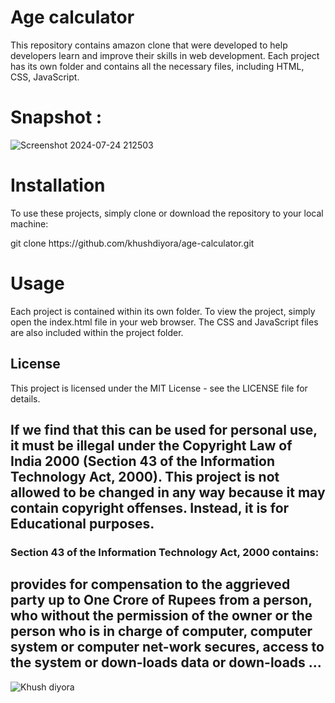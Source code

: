 # Age calculator

This repository contains amazon clone that were developed to help developers learn and improve their skills in web development. Each project has its own folder and contains all the necessary files, including HTML, CSS, JavaScript.

# Snapshot : 

![Screenshot 2024-07-24 212503](https://github.com/user-attachments/assets/143f39b1-3129-4cf8-92d1-3cbea982033b)


# Installation
To use these projects, simply clone or download the repository to your local machine:
<p>git clone https://github.com/khushdiyora/age-calculator.git</p>
  
# Usage
Each project is contained within its own folder. To view the project, simply open the index.html file in your web browser. The CSS and JavaScript files are also included within the project folder.

## License

This project is licensed under the MIT License - see the LICENSE file for details.

## If we find that this can be used for personal use, it must be illegal under the Copyright Law of India 2000 (Section 43 of the Information Technology Act, 2000). This project is not allowed to be changed in any way because it may contain copyright offenses. Instead, it is for Educational purposes.

### Section 43 of the Information Technology Act, 2000 contains:

## provides for compensation to the aggrieved party up to One Crore of Rupees from a person, who without the permission of the owner or the person who is in charge of computer, computer system or computer net-work secures, access to the system or down-loads data or down-loads ...

![Khush diyora](https://github.com/user-attachments/assets/2cceda39-3a1a-44ff-aa96-556057017ee9)

